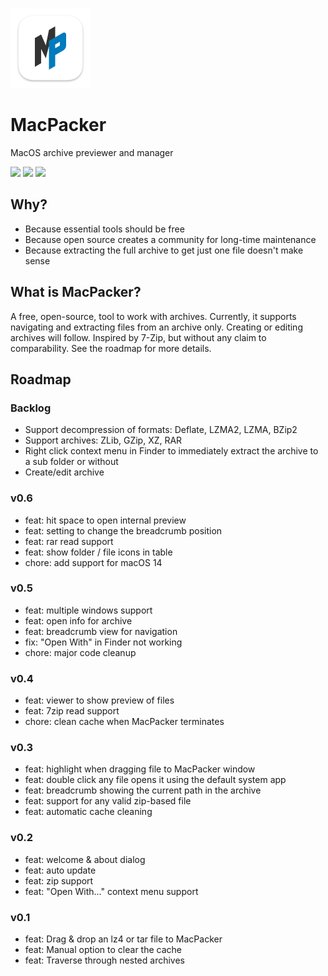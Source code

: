 <p align="left">
  <img alt="MacPacker Logo" src="https://raw.githubusercontent.com/brainchest/MacPacker/main/MacPacker/Assets.xcassets/Logo.imageset/icon_256x256.png" width="128" height="128">
</p>

# MacPacker

MacOS archive previewer and manager

<div>
  <a href="https://github.com/brainchest/MacPacker/releases"><img src="https://img.shields.io/github/downloads/sarensx/macpacker/total?color=%2300834a" /></a>
  <a href="https://github.com/brainchest/MacPacker/releases/latest"><img src="https://img.shields.io/github/downloads/sarensx/macpacker/latest/total?color=%2300834a&label=latest" /></a>
  <a href="https://github.com/brainchest/MacPacker/releases/latest"><img src="https://img.shields.io/github/v/release/sarensx/macpacker?color=%2300834a" /></a>
</div>

## Why?

- Because essential tools should be free
- Because open source creates a community for long-time maintenance
- Because extracting the full archive to get just one file doesn't make sense

## What is MacPacker?

A free, open-source, tool to work with archives. Currently, it supports navigating and extracting files from an archive only. Creating or editing archives will follow. Inspired by 7-Zip, but without any claim to comparability. See the roadmap for more details.

## Roadmap

### Backlog
- Support decompression of formats: Deflate, LZMA2, LZMA, BZip2
- Support archives: ZLib, GZip, XZ, RAR
- Right click context menu in Finder to immediately extract the archive to a sub folder or without
- Create/edit archive

### v0.6
- feat: hit space to open internal preview
- feat: setting to change the breadcrumb position
- feat: rar read support
- feat: show folder / file icons in table
- chore: add support for macOS 14

### v0.5
- feat: multiple windows support
- feat: open info for archive
- feat: breadcrumb view for navigation
- fix: "Open With" in Finder not working
- chore: major code cleanup

### v0.4
- feat: viewer to show preview of files
- feat: 7zip read support
- chore: clean cache when MacPacker terminates

### v0.3
- feat: highlight when dragging file to MacPacker window
- feat: double click any file opens it using the default system app
- feat: breadcrumb showing the current path in the archive
- feat: support for any valid zip-based file
- feat: automatic cache cleaning

### v0.2
- feat: welcome & about dialog
- feat: auto update
- feat: zip support
- feat: "Open With..." context menu support

### v0.1
- feat: Drag & drop an lz4 or tar file to MacPacker
- feat: Manual option to clear the cache
- feat: Traverse through nested archives

